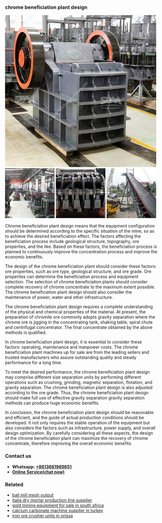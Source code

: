<h3>chrome beneficiation plant design</h3><img src='1702260078.jpg' alt=''><p>Chrome beneficiation plant design means that the equipment configuration should be determined according to the specific situation of the mine, so as to achieve the desired beneficiation effect. The factors affecting the beneficiation process include geological structure, topography, ore properties, and the like. Based on these factors, the beneficiation process is planned to continuously improve the concentration process and improve the economic benefits.</p><p>The design of the chrome beneficiation plant should consider these factors: ore properties, such as ore type, geological structure, and ore grade. Ore properties can determine the beneficiation process and equipment selection. The selection of chrome beneficiation plants should consider complete recovery of chrome concentrate to the maximum extent possible. The chrome beneficiation plant design should also consider the maintenance of power, water and other infrastructure.</p><p>The chrome beneficiation plant design requires a complete understanding of the physical and chemical properties of the material. At present, the preparation of chromite ore commonly adopts gravity separation where the chrome ore is jigging in the concentrating tank, shaking table, spiral chute and centrifugal concentrator. The final concentrate obtained by the above methods is qualified.</p><p>In chrome beneficiation plant design, it is essential to consider these factors: operating, maintenance and manpower costs. The chrome beneficiation plant machines up for sale are from the leading sellers and trusted manufacturers who assure outstanding quality and steady performance for a long time.</p><p>To meet the desired performance, the chrome beneficiation plant design may comprise different size separation units by performing different operations such as crushing, grinding, magnetic separation, flotation, and gravity separation. The chrome beneficiation plant design is also adjusted according to the ore grade. Thus, the chrome beneficiation plant design should make full use of effective gravity separation gravity separation methods can produce huge economic benefits.</p><p>In conclusion, the chrome beneficiation plant design should be reasonable and efficient, and the guide of actual production conditions should be developed. It not only requires the stable operation of the equipment but also considers the factors such as infrastructure, power supply, and overall design optimization. By carefully considering all these aspects, the design of the chrome beneficiation plant can maximize the recovery of chrome concentrate, therefore improving the overall economic benefits.</p><h3>Contact us</h3><ul><li><strong>Whatsapp:&nbsp;<a href="https://wa.me/8613661969651">+8613661969651</a></strong></li><li><a href="https://swt.shibang-china.com/?git&amp;zhl&amp;chrome beneficiation plant design"><strong>Online Service(chat now)</strong></a></li></ul><h3>Related</h3><ul><li><a href='ball mill mesh output.md'>ball mill mesh output</a></li><li><a href='italia dry mortar production line supplier.md'>italia dry mortar production line supplier</a></li><li><a href='gold mining equipment for sale in south africa.md'>gold mining equipment for sale in south africa</a></li><li><a href='calcium carbonate machine supplier in turkey.md'>calcium carbonate machine supplier in turkey</a></li><li><a href='iron ore crusher units in orissa.md'>iron ore crusher units in orissa</a></li></ul>